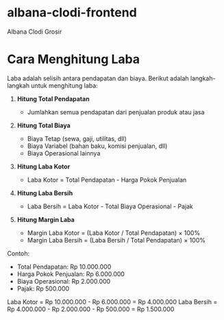 # albana-clodi-frontend

Albana Clodi Grosir

# Cara Menghitung Laba

Laba adalah selisih antara pendapatan dan biaya. Berikut adalah langkah-langkah untuk menghitung laba:

1. **Hitung Total Pendapatan**

   - Jumlahkan semua pendapatan dari penjualan produk atau jasa

2. **Hitung Total Biaya**

   - Biaya Tetap (sewa, gaji, utilitas, dll)
   - Biaya Variabel (bahan baku, komisi penjualan, dll)
   - Biaya Operasional lainnya

3. **Hitung Laba Kotor**

   - Laba Kotor = Total Pendapatan - Harga Pokok Penjualan

4. **Hitung Laba Bersih**

   - Laba Bersih = Laba Kotor - Total Biaya Operasional - Pajak

5. **Hitung Margin Laba**
   - Margin Laba Kotor = (Laba Kotor / Total Pendapatan) × 100%
   - Margin Laba Bersih = (Laba Bersih / Total Pendapatan) × 100%

Contoh:

- Total Pendapatan: Rp 10.000.000
- Harga Pokok Penjualan: Rp 6.000.000
- Biaya Operasional: Rp 2.000.000
- Pajak: Rp 500.000

Laba Kotor = Rp 10.000.000 - Rp 6.000.000 = Rp 4.000.000
Laba Bersih = Rp 4.000.000 - Rp 2.000.000 - Rp 500.000 = Rp 1.500.000
